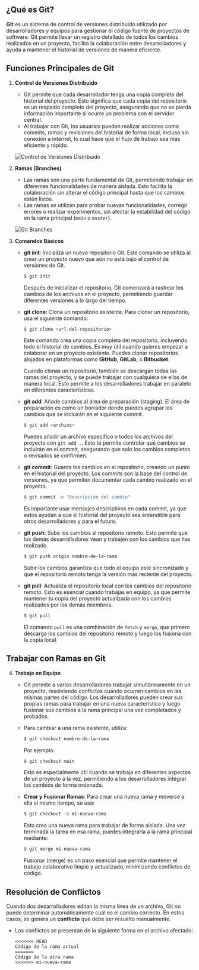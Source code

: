 ## ¿Qué es Git?
**Git** es un sistema de control de versiones distribuido utilizado por desarrolladores y equipos para gestionar el código fuente de proyectos de software. Git permite llevar un registro detallado de todos los cambios realizados en un proyecto, facilita la colaboración entre desarrolladores y ayuda a mantener el historial de versiones de manera eficiente.

## Funciones Principales de Git

1. **Control de Versiones Distribuido**
   - Git permite que cada desarrollador tenga una copia completa del historial del proyecto. Esto significa que cada copia del repositorio es un respaldo completo del proyecto, asegurando que no se pierda información importante si ocurre un problema con el servidor central.
   - Al trabajar con Git, los usuarios pueden realizar acciones como commits, ramas y revisiones del historial de forma local, incluso sin conexión a internet, lo cual hace que el flujo de trabajo sea más eficiente y rápido.

   ![Control de Versiones Distribuido](https://labitstudio.com/wp-content/uploads/2021/05/Captura-de-pantalla-2021-05-26-a-las-13.39.59.png)

2. **Ramas (Branches)**
   - Las ramas son una parte fundamental de Git, permitiendo trabajar en diferentes funcionalidades de manera aislada. Esto facilita la colaboración sin alterar el código principal hasta que los cambios estén listos.
   - Las ramas se utilizan para probar nuevas funcionalidades, corregir errores o realizar experimentos, sin afectar la estabilidad del código en la rama principal (`main` o `master`). 

   ![Git Branches](https://res.cloudinary.com/snyk/images/f_auto,q_auto/w_1240,h_384,c_scale/v1/wordpress-sync/image1-11/image1-11-1240x384.png)

3. **Comandos Básicos**
   - **git init**: Inicializa un nuevo repositorio Git. Este comando se utiliza al crear un proyecto nuevo que aún no está bajo el control de versiones de Git.
     ```bash
     $ git init
     ```
     Después de inicializar el repositorio, Git comenzará a rastrear los cambios de los archivos en el proyecto, permitiendo guardar diferentes versiones a lo largo del tiempo.

   - **git clone**: Clona un repositorio existente. Para clonar un repositorio, usa el siguiente comando:
     ```bash
     $ git clone <url-del-repositorio>
     ```
     Este comando crea una copia completa del repositorio, incluyendo todo el historial de cambios. Es muy útil cuando quieres empezar a colaborar en un proyecto existente. Puedes clonar repositorios alojados en plataformas como **GitHub**, **GitLab**, o **Bitbucket**.
   
     Cuando clonas un repositorio, también se descargan todas las ramas del proyecto, y se puede trabajar con cualquiera de ellas de manera local. Esto permite a los desarrolladores trabajar en paralelo en diferentes características.

   - **git add**: Añade cambios al área de preparación (staging). El área de preparación es como un borrador donde puedes agrupar los cambios que se incluirán en el siguiente commit.
     ```bash
     $ git add <archivo>
     ```
     Puedes añadir un archivo específico o todos los archivos del proyecto con `git add .`. Esto te permite controlar qué cambios se incluirán en el commit, asegurando que solo los cambios completos o revisados se confirmen.

   - **git commit**: Guarda los cambios en el repositorio, creando un punto en el historial del proyecto. Los commits son la base del control de versiones, ya que permiten documentar cada cambio realizado en el proyecto.
     ```bash
     $ git commit -m "Descripción del cambio"
     ```
     Es importante usar mensajes descriptivos en cada commit, ya que estos ayudan a que el historial del proyecto sea entendible para otros desarrolladores y para el futuro.

   - **git push**: Sube los cambios al repositorio remoto. Esto permite que los demás desarrolladores vean y trabajen con los cambios que has realizado.
     ```bash
     $ git push origin nombre-de-la-rama
     ```
     Subir los cambios garantiza que todo el equipo esté sincronizado y que el repositorio remoto tenga la versión más reciente del proyecto.

   - **git pull**: Actualiza el repositorio local con los cambios del repositorio remoto. Esto es esencial cuando trabajas en equipo, ya que permite mantener tu copia del proyecto actualizada con los cambios realizados por los demás miembros.
     ```bash
     $ git pull
     ```
     El comando `pull` es una combinación de `fetch` y `merge`, que primero descarga los cambios del repositorio remoto y luego los fusiona con la copia local.

## Trabajar con Ramas en Git

4. **Trabajo en Equipo**
   - Git permite a varios desarrolladores trabajar simultáneamente en un proyecto, resolviendo conflictos cuando ocurren cambios en las mismas partes del código. Los desarrolladores pueden crear sus propias ramas para trabajar en una nueva característica y luego fusionar sus cambios a la rama principal una vez completados y probados.
   - Para cambiar a una rama existente, utiliza:
     ```bash
     $ git checkout nombre-de-la-rama
     ```
     Por ejemplo:
     ```bash
     $ git checkout main
     ```
     Esto es especialmente útil cuando se trabaja en diferentes aspectos de un proyecto a la vez, permitiendo a los desarrolladores integrar los cambios de forma ordenada.

   - **Crear y Fusionar Ramas**: Para crear una nueva rama y moverse a ella al mismo tiempo, se usa:
     ```bash
     $ git checkout -b mi-nueva-rama
     ```
     Esto crea una nueva rama para trabajar de forma aislada. Una vez terminada la tarea en esa rama, puedes integrarla a la rama principal mediante:
     ```bash
     $ git merge mi-nueva-rama
     ```
     Fusionar (merge) es un paso esencial que permite mantener el trabajo colaborativo limpio y actualizado, minimizando conflictos de código.

## Resolución de Conflictos

Cuando dos desarrolladores editan la misma línea de un archivo, Git no puede determinar automáticamente cuál es el cambio correcto. En estos casos, se genera un **conflicto** que debe ser resuelto manualmente.

- Los conflictos se presentan de la siguiente forma en el archivo afectado:
  ```plaintext
  <<<<<<< HEAD
  Código de la rama actual
  =======
  Código de la otra rama
  >>>>>>> mi-nueva-rama
